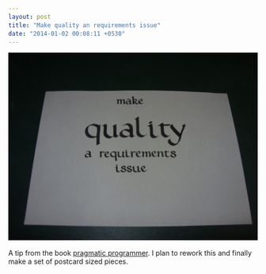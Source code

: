 ```yaml
---
layout: post
title: "Make quality an requirements issue"
date: "2014-01-02 00:08:11 +0530"
---
```


![Make quality a requirements issue](/img/prag-prog0.jpg)

A tip from the book [pragmatic programmer](http://pragprog.com/the-pragmatic-programmer/extracts/tips). I plan to rework this and finally make a set of postcard sized pieces.
